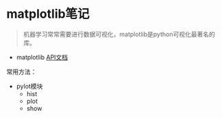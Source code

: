 # matplotlib笔记
> 机器学习常常需要进行数据可视化，matplotlib是python可视化最著名的库。

- matplotlib [API文档](http://matplotlib.org/api/index.html)

> 

常用方法：

- pylot模块
  - hist
  - plot
  - show
  

  

